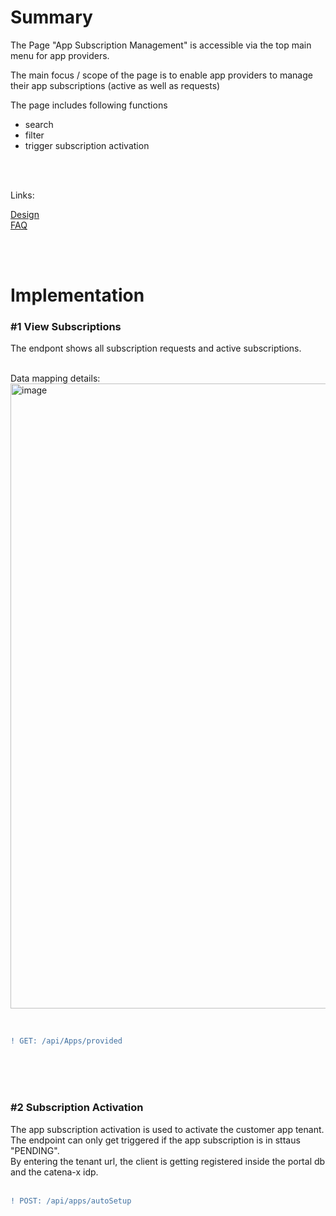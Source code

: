 # Summary

The Page "App Subscription Management" is accessible via the top main menu for app providers.

The main focus / scope of the page is to enable app providers to manage their app subscriptions (active as well as requests)

The page includes following functions

* search
* filter
* trigger subscription activation

<br>
<br>

Links:  

[Design](/docs/App(s)/Subscription-Management/Design.md)  
[FAQ](/docs/App(s)/Subscription-Management/FAQ.md)

<br>
<br>

# Implementation

### #1 View Subscriptions
The endpont shows all subscription requests and active subscriptions.  
<br>

Data mapping details:  
<img width="1000" alt="image" src="https://user-images.githubusercontent.com/94133633/211656936-ce3cfc99-9632-453b-bfcd-19bf8ba60edc.png">

<br>

```diff
! GET: /api/Apps/provided
```
<br>

<br>
<br>

### #2 Subscription Activation
The app subscription activation is used to activate the customer app tenant. The endpoint can only get triggered if the app subscription is in sttaus "PENDING".  
By entering the tenant url, the client is getting registered inside the portal db and the catena-x idp.  
<br>

```diff
! POST: /api/apps/autoSetup
```

<br>
<br>
